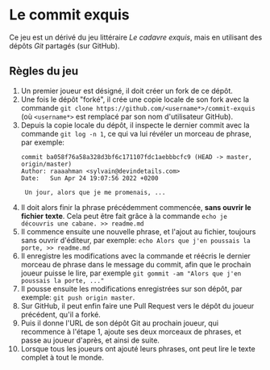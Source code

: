 # Le commit exquis

Ce jeu est un dérivé du jeu littéraire _Le cadavre exquis_, mais en utilisant des dépôts _Git_ partagés (sur GitHub).

## Règles du jeu

1. Un premier joueur est désigné, il doit créer un fork de ce dépôt.
2. Une fois le dépôt "forké", il crée une copie locale de son fork avec la commande `git clone https://github.com/<username*>/commit-exquis` (où `<username*>` est remplacé par son nom d'utilisateur GitHub).
4. Depuis la copie locale du dépôt, il inspecte le dernier commit avec la commande `git log -n 1`, ce qui va lui révéler un morceau de phrase, par exemple: 
	```
	commit ba058f76a58a328d3bf6c171107fdc1aebbbcfc9 (HEAD -> master, origin/master)
	Author: raaaahman <sylvain@devindetails.com>
	Date:   Sun Apr 24 19:07:56 2022 +0200
	
   	 Un jour, alors que je me promenais, ...
    ```
3. Il doit alors finir la phrase précédemment commencée, **sans ouvrir le fichier texte**. Cela peut être fait grâce à la commande `echo je découvris une cabane. >> readme.md`
4. Il commence ensuite une nouvelle phrase, et l'ajout au fichier, toujours sans ouvrir d'éditeur, par exemple: `echo Alors que j'en poussais la porte, >> readme.md`
5. Il enregistre les modifications avec la commande et réécris le dernier morceau de phrase dans le message du commit, afin que le prochain joueur puisse le lire, par exemple `git gommit -am "Alors que j'en poussais la porte, ..."`
6. Il pousse ensuite les modifications enregistrées sur son dépôt, par exemple: `git push origin master`.
7. Sur GitHub, il peut enfin faire une Pull Request vers le dépôt du joueur précédent, qu'il a forké.
8. Puis il donne l'URL de son dépôt Git au prochain joueur, qui recommence à l'étape 1, ajoute ses deux morceaux de phrases, et passe au joueur d'après, et ainsi de suite.
9. Lorsque tous les joueurs ont ajouté leurs phrases, ont peut lire le texte complet à tout le monde.